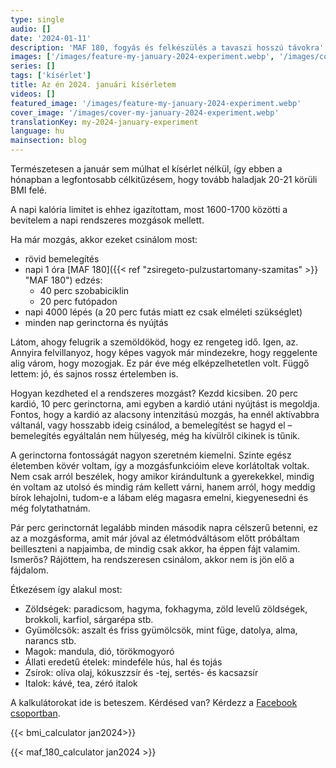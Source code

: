 ```yaml
---
type: single
audio: []
date: '2024-01-11'
description: 'MAF 180, fogyás és felkészülés a tavaszi hosszú távokra'
images: ['/images/feature-my-january-2024-experiment.webp', '/images/cover-my-january-2024-experiment.webp']
series: []
tags: ['kísérlet']
title: Az én 2024. januári kísérletem
videos: []
featured_image: '/images/feature-my-january-2024-experiment.webp'
cover_image: '/images/cover-my-january-2024-experiment.webp'
translationKey: my-2024-january-experiment
language: hu
mainsection: blog
---
```

Természetesen a január sem múlhat el kísérlet nélkül, így ebben a hónapban a legfontosabb célkitűzésem, hogy tovább haladjak 20-21 körüli BMI felé.

A napi kalória limitet is ehhez igazítottam, most 1600-1700 közötti a bevitelem a napi rendszeres mozgások mellett.

Ha már mozgás, akkor ezeket csinálom most:

- rövid bemelegítés
- napi 1 óra [MAF 180]({{< ref "zsiregeto-pulzustartomany-szamitas" >}} "MAF 180") edzés:
    - 40 perc szobabiciklin
    - 20 perc futópadon
- napi 4000 lépés (a 20 perc futás miatt ez csak elméleti szükséglet)
- minden nap gerinctorna és nyújtás

Látom, ahogy felugrik a szemöldököd, hogy ez rengeteg idő. Igen, az. Annyira felvillanyoz, hogy képes vagyok már mindezekre, hogy reggelente alig várom, hogy mozogjak. Ez pár éve még elképzelhetetlen volt. Függő lettem: jó, és sajnos rossz értelemben is.

Hogyan kezdheted el a rendszeres mozgást? Kezdd kicsiben. 20 perc kardió, 10 perc gerinctorna, ami egyben a kardió utáni nyújtást is megoldja. Fontos, hogy a kardió az alacsony intenzitású mozgás, ha ennél aktívabbra váltanál, vagy hosszabb ideig csinálod, a bemelegítést se hagyd el – bemelegítés egyáltalán nem hülyeség, még ha kívülről cikinek is tűnik.

A gerinctorna fontosságát nagyon szeretném kiemelni. Szinte egész életemben kövér voltam, így a mozgásfunkcióim eleve korlátoltak voltak. Nem csak arról beszélek, hogy amikor kirándultunk a gyerekekkel, mindig én voltam az utolsó és mindig rám kellett várni, hanem arról, hogy meddig bírok lehajolni, tudom-e a lábam elég magasra emelni, kiegyenesedni és még folytathatnám.

Pár perc gerinctornát legalább minden második napra célszerű betenni, ez az a mozgásforma, amit már jóval az életmódváltásom előtt próbáltam beilleszteni a napjaimba, de mindig csak akkor, ha éppen fájt valamim. Ismerős? Rájöttem, ha rendszeresen csinálom, akkor nem is jön elő a fájdalom.

Étkezésem így alakul most:

- Zöldségek: paradicsom, hagyma, fokhagyma, zöld levelű zöldségek, brokkoli, karfiol, sárgarépa stb.
- Gyümölcsök: aszalt és friss gyümölcsök, mint füge, datolya, alma, narancs stb.
- Magok: mandula, dió, törökmogyoró
- Állati eredetű ételek: mindeféle hús, hal és tojás
- Zsírok: olíva olaj, kókuszzsír és -tej, sertés- és kacsazsír
- Italok: kávé, tea, zéró italok


A kalkulátorokat ide is beteszem. Kérdésed van? Kérdezz a [Facebook csoportban](https://www.facebook.com/groups/1098348161611343 "Facebook csoport").

{{< bmi_calculator jan2024>}}

{{< maf_180_calculator jan2024 >}}

